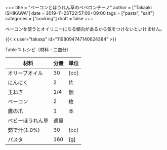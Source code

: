 +++
title = "ベーコンとほうれん草のペペロンチーノ"
author = ["Takaaki ISHIKAWA"]
date = 2019-11-23T22:57:00+09:00
tags = ["pasta", "salt"]
categories = ["cooking"]
draft = false
+++

ベーコンを使うとオイリニーになる傾向があるから気をつけないといけません。  

{{< x user="takaxp" id="1198094747140624384" >}}  

<div class="table-caption">
  <span class="table-number">Table 1</span>:
  レシピ（材料・二皿分）
</div>

| 材料      | 分量 | 単位 |
|---------|----|----|
| オリーブオイル | 30  | [cc] |
| にんにく  | 2   | 片   |
| 玉ねぎ    | 1/4 | 個   |
| ベーコン  | 2   | 枚   |
| 鷹の爪    | 1   | 本   |
| ベビーほうれん草 | 適量 |      |
| 茹で汁(1.0%) | 30  | [cc] |
| パスタ    | 160 | [g]  |
